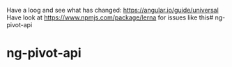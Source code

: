 Have a loog and see what has changed: https://angular.io/guide/universal Have look at https://www.npmjs.com/package/lerna for issues like this# ng-pivot-api
# ng-pivot-api
